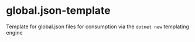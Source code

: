 # global.json-template
Template for global.json files for consumption via the `dotnet new` templating engine

